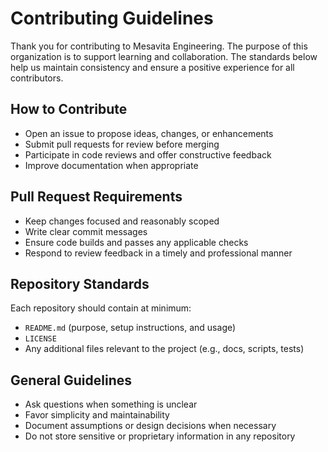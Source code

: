 # Contributing Guidelines

Thank you for contributing to Mesavita Engineering. The purpose of this organization is to support learning and collaboration. The standards below help us maintain consistency and ensure a positive experience for all contributors.

## How to Contribute

- Open an issue to propose ideas, changes, or enhancements
- Submit pull requests for review before merging
- Participate in code reviews and offer constructive feedback
- Improve documentation when appropriate

## Pull Request Requirements

- Keep changes focused and reasonably scoped
- Write clear commit messages
- Ensure code builds and passes any applicable checks
- Respond to review feedback in a timely and professional manner

## Repository Standards

Each repository should contain at minimum:

- `README.md` (purpose, setup instructions, and usage)
- `LICENSE`
- Any additional files relevant to the project (e.g., docs, scripts, tests)

## General Guidelines

- Ask questions when something is unclear
- Favor simplicity and maintainability
- Document assumptions or design decisions when necessary
- Do not store sensitive or proprietary information in any repository
